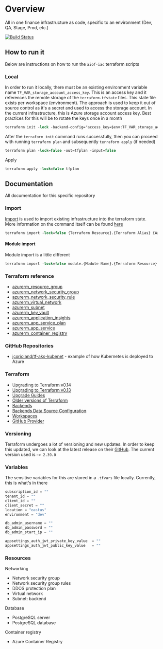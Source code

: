 # Overview

All in one finance infrastructure as code, specific to an environment (Dev, QA, Stage, Prod, etc.)

[![Build Status](https://dev.azure.com/gkamacharov/gkama-cicd/_apis/build/status/kamacharovs.aiof-iac?branchName=master)](https://dev.azure.com/gkamacharov/gkama-cicd/_build/latest?definitionId=24&branchName=master)

## How to run it

Below are instructions on how to run the `aiof-iac` terraform scripts

### Local

In order to run it locally, there must be an existing environment variable name `TF_VAR_storage_account_access_key`. This is an access key and it references the remote storage of the `terraform.tfstate` files. This state file exists per workspace (environment). The approach is used to keep it out of source control as it's a secret and used to access the storage account. In the current infrastructure, this is Azure storage account access key. Best practices for this will be to rotate the keys once in a month

```ps
terraform init -lock -backend-config="access_key=$env:TF_VAR_storage_account_access_key"
```

After the `terraform init` command runs successfully, then you can proceed with running `terraform plan` and subsequently `terraform apply` (if needed)

```ps
terraform plan -lock=false -out=tfplan -input=false
```

Apply

```ps
terraform apply -lock=false tfplan
```

## Documentation

All documentation for this specific repository

### Import

[Import](https://www.terraform.io/docs/import/index.html) is used to import existing infrastructure into the terraform state. More information on the command itself can be found [here](https://www.terraform.io/docs/commands/import.html)

```ps
terraform import -lock=false {Terraform Resource}.{Terraform Alias} {Azure Resource Id}
```

#### Module import

Module import is a little different

```ps
terraform import -lock=false module.{Module Name}.{Terraform Resource}.{Terraform Alias} {Azure Resource Id}
```

### Terraform reference

- [azurerm_resource_group](https://www.terraform.io/docs/providers/azurerm/r/resource_group.html)
- [azurerm_network_security_group](https://www.terraform.io/docs/providers/azurerm/r/network_security_group.html)
- [azurerm_network_security_rule](https://www.terraform.io/docs/providers/azurerm/r/network_security_rule.html)
- [azurerm_virtual_network](https://www.terraform.io/docs/providers/azurerm/r/virtual_network.html)
- [azurerm_subnet](https://www.terraform.io/docs/providers/azurerm/r/subnet.html)
- [azurerm_key_vault](https://www.terraform.io/docs/providers/azurerm/r/key_vault.html)
- [azurerm_application_insights](https://www.terraform.io/docs/providers/azurerm/r/application_insights.html)
- [azurerm_app_service_plan](https://www.terraform.io/docs/providers/azurerm/r/app_service_plan.html)
- [azurerm_app_service](https://www.terraform.io/docs/providers/azurerm/r/app_service.html)
- [azurerm_container_registry](https://registry.terraform.io/providers/hashicorp/azurerm/latest/docs/resources/container_registry)

### GitHub Repositories

- [jcorioland/tf-aks-kubenet](https://github.com/jcorioland/tf-aks-kubenet/blob/master/tf/aks.tf) - example of how Kubernetes is deployed to Azure

### Terraform

- [Upgrading to Terraform v0.14](https://www.terraform.io/upgrade-guides/0-14.html)
- [Upgrading to Terraform v0.13](https://www.terraform.io/upgrade-guides/0-13.html)
- [Upgrade Guides](https://www.terraform.io/upgrade-guides/index.html)
- [Older versions of Terraform](https://releases.hashicorp.com/terraform/)
- [Backends](https://www.terraform.io/docs/language/settings/backends/index.html)
- [Backends Data Source Configuration](https://www.terraform.io/docs/backends/types/azurerm.html#data-source-configuration)
- [Workspaces](https://www.terraform.io/docs/state/workspaces.html)
- [GitHub Provider](https://registry.terraform.io/providers/integrations/github/latest/docs)

### Versioning

Terraform undergoes a lot of versioning and new updates. In order to keep this updated, we can look at the latest release on their [GitHub](https://github.com/terraform-providers/terraform-provider-azurerm). The current version used is `~> 2.39.0`

### Variables

The sensitive variables for this are stored in a `.tfvars` file locally. Currently, this is what's in there

```terraform
subscription_id = ""
tenant_id = ""
client_id = ""
client_secret = ""
location = "eastus"
environment = "dev"

db_admin_username = ""
db_admin_password = ""
db_admin_start_ip = ""

appsettings_auth_jwt_private_key_value  = ""
appsettings_auth_jwt_public_key_value   = ""
```

### Resources

Networking

- Network security group
- Network security group rules
- DDOS protection plan
- Virtual network
- Subnet: backend

Database

- PostgreSQL server
- PostgreSQL database

Container registry

- Azure Container Registry
